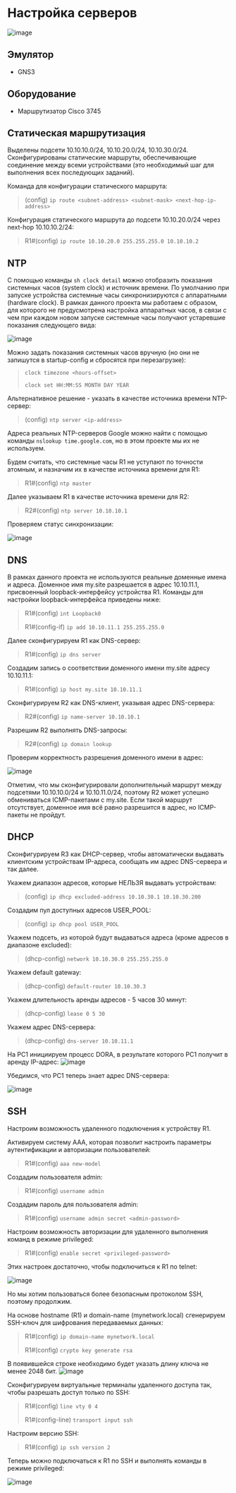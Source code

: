 # Настройка серверов
![image](https://github.com/user-attachments/assets/9e240007-fa74-47b9-9342-ac00ec1b1182)

## Эмулятор
* GNS3

## Оборудование
* Маршрутизатор Cisco 3745

## Статическая маршрутизация

Выделены подсети 10.10.10.0/24, 10.10.20.0/24, 10.10.30.0/24. Сконфигурированы статические маршруты, обеспечивающие соединение между всеми устройствами (это необходимый шаг для выполнения всех последующих заданий).

Команда для конфигурации статического маршрута:
> (config) `ip route <subnet-address> <subnet-mask> <next-hop-ip-address>`

Конфигурация статического маршрута до подсети 10.10.20.0/24 через next-hop 10.10.10.2/24:
> R1#(config) `ip route 10.10.20.0 255.255.255.0 10.10.10.2`

## NTP

С помощью команды `sh clock detail` можно отобразить показания системных часов (system clock) и источник времени. По умолчанию при запуске устройства системные часы синхронизируются с аппаратными (hardware clock). В рамках данного проекта мы работаем с образом, для которого не предусмотрена настройка аппаратных часов, в связи с чем при каждом новом запуске системные часы получают устаревшие показания следующего вида:

![image](https://github.com/user-attachments/assets/1a6fde21-edde-402c-8d6c-77f9affce70a)

Можно задать показания системных часов вручную (но они не запишутся в startup-config и сбросятся при перезагрузке):
>`clock timezone <hours-offset>`
>
>`clock set HH:MM:SS MONTH DAY YEAR`

Альтернативное решение - указать в качестве источника времени NTP-сервер:
>(config) `ntp server <ip-address>`

Адреса реальных NTP-серверов Google можно найти с помощью команды `nslookup time.google.com`, но в этом проекте мы их не используем.

Будем считать, что системные часы R1 не уступают по точности атомным, и назначим их в качестве источника времени для R1:
> R1#(config) `ntp master`

Далее указываем R1 в качестве источника времени для R2: 
> R2#(config) `ntp server 10.10.10.1`

Проверяем статус синхронизации:

![image](https://github.com/user-attachments/assets/55dba27e-8ea3-41c9-a8a5-d5fbf40c22f7)

## DNS

В рамках данного проекта не используются реальные доменные имена и адреса. Доменное имя my.site разрешается в адрес 10.10.11.1, присвоенный loopback-интерфейсу устройства R1. Команды для настройки loopback-интерфейса приведены ниже:

> R1#(config) `int Loopback0`
>
> R1#(config-if) `ip add 10.10.11.1 255.255.255.0`

Далее сконфигурируем R1 как DNS-сервер:
> R1#(config) `ip dns server`

Создадим запись о соответствии доменного имени my.site адресу 10.10.11.1: 
> R1#(config) `ip host my.site 10.10.11.1`

Сконфигурируем R2 как DNS-клиент, указывая адрес DNS-сервера:
> R2#(config) `ip name-server 10.10.10.1`

Разрешим R2 выполнять DNS-запросы:
> R2#(config) `ip domain lookup`

Проверим корректность разрешения доменного имени в адрес:

![image](https://github.com/user-attachments/assets/4480f846-83e9-4107-bce4-67e642e8ccc1)

Отметим, что мы сконфигурировали дополнительный маршрут между подсетями 10.10.10.0/24 и 10.10.11.0/24, поэтому R2 может успешно обмениваться ICMP-пакетами с my.site. Если такой маршрут отсутствует, доменное имя всё равно разрешится в адрес, но ICMP-пакеты не пройдут.

## DHCP

Сконфигурируем R3 как DHCP-сервер, чтобы автоматически выдавать клиентским устройствам IP-адреса, сообщать им адрес DNS-сервера и так далее.

Укажем диапазон адресов, которые НЕЛЬЗЯ выдавать устройствам:
>(config) `ip dhcp excluded-address 10.10.30.1 10.10.30.200`

Создадим пул доступных адресов USER_POOL:
>(config) `ip dhcp pool USER_POOL`

Укажем подсеть, из которой будут выдаваться адреса (кроме адресов в диапазоне excluded):
>(dhcp-config) `network 10.10.30.0 255.255.255.0`

Укажем default gateway:
>(dhcp-config) `default-router 10.10.30.3`

Укажем длительность аренды адресов - 5 часов 30 минут:
>(dhcp-config) `lease 0 5 30`

Укажем адрес DNS-сервера:
>(dhcp-config) `dns-server 10.10.11.1`

На PC1 инициируем процесс DORA, в результате которого PC1 получит в аренду IP-адрес:
![image](https://github.com/user-attachments/assets/fc6488b5-32ee-47de-bffe-19605b858012)

Убедимся, что PC1 теперь знает адрес DNS-сервера:

![image](https://github.com/user-attachments/assets/46c763db-c6b8-4399-9f99-753fe874e502)

## SSH

Настроим возможность удаленного подключения к устройству R1.

Активируем систему AAA, которая позволит настроить параметры аутентификации и авторизации пользователей:
> R1#(config) `aaa new-model`

Создадим пользователя admin:
> R1#(config) `username admin`

Создадим пароль для пользователя admin:
> R1#(config) `username admin secret <admin-password>`

Настроим возможность авторизации для удаленного выполнения команд в режиме privileged:
> R1#(config) `enable secret <privileged-password>`

Этих настроек достаточно, чтобы подключиться к R1 по telnet:

![image](https://github.com/user-attachments/assets/c982993a-51fd-4bca-b910-7656ee1db811)

Но мы хотим пользоваться более безопасным протоколом SSH, поэтому продолжим.

На основе hostname (R1) и domain-name (mynetwork.local) сгенерируем SSH-ключ для шифрования передаваемых данных:
> R1#(config) `ip domain-name mynetwork.local`
> 
> R1#(config) `crypto key generate rsa`

В появившейся строке необходимо будет указать длину ключа не менее 2048 бит.
![image](https://github.com/user-attachments/assets/b2f10bcc-6b97-4c12-b9c1-d2b8897fee75)

Сконфигурируем виртуальные терминалы удаленного доступа так, чтобы разрешать доступ только по SSH:
> R1#(config) `line vty 0 4`
> 
> R1#(config-line) `transport input ssh`

Настроим версию SSH:
> R1#(config) `ip ssh version 2`

Теперь можно подключаться к R1 по SSH и выполнять команды в режиме privileged:

![image](https://github.com/user-attachments/assets/c129cf0c-c1d1-4251-89f4-d5a12aad4728)

